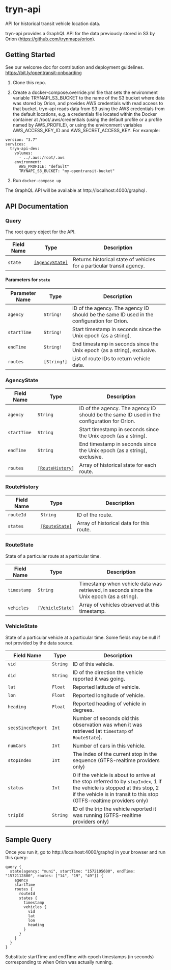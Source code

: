 # tryn-api

API for historical transit vehicle location data.

tryn-api provides a GraphQL API for the data previously stored in S3 by Orion (https://github.com/trynmaps/orion).

## Getting Started

See our welcome doc for contribution and deployment guidelines.
https://bit.ly/opentransit-onboarding

1. Clone this repo.

2. Create a docker-compose.override.yml file that sets the environment variable TRYNAPI_S3_BUCKET to the name of the S3 bucket where data was stored by Orion,
and provides AWS credentials with read access to that bucket. tryn-api reads data from S3 using the AWS credentials from the default locations,
e.g. a credentials file located within the Docker container at /root/.aws/credentials (using the default profile or a profile named by AWS_PROFILE),
or using the environment variables AWS_ACCESS_KEY_ID and AWS_SECRET_ACCESS_KEY. For example:

```
version: "3.7"
services:
  tryn-api-dev:
    volumes:
      - ../.aws:/root/.aws
    environment:
      AWS_PROFILE: "default"
      TRYNAPI_S3_BUCKET: "my-opentransit-bucket"
```

2. Run `docker-compose up`

The GraphQL API will be available at http://localhost:4000/graphql .

## API Documentation

### Query

The root query object for the API.

| Field Name | Type | Description |
| --- | --- | --- |
| `state` | [`[AgencyState]`](#agencystate) | Returns historical state of vehicles for a particular transit agency. |

#### Parameters for `state`

| Parameter Name | Type | Description |
| --- | --- | --- |
| `agency` | `String!` | ID of the agency. The agency ID should be the same ID used in the configuration for Orion. |
| `startTime` | `String!` | Start timestamp in seconds since the Unix epoch (as a string). |
| `endTime` | `String!` | End timestamp in seconds since the Unix epoch (as a string), exclusive. |
| `routes` | `[String!]` | List of route IDs to return vehicle data. |

### AgencyState

| Field Name | Type | Description |
| --- | --- | --- |
| `agency` | `String` | ID of the agency. The agency ID should be the same ID used in the configuration for Orion. |
| `startTime` | `String` | Start timestamp in seconds since the Unix epoch (as a string). |
| `endTime` | `String` | End timestamp in seconds since the Unix epoch (as a string), exclusive. |
| `routes` | [`[RouteHistory]`](#routehistory) | Array of historical state for each route. |

### RouteHistory

| Field Name | Type | Description |
| --- | --- | --- |
| `routeId` | `String` | ID of the route. |
| `states` | [`[RouteState]`](#routestate) | Array of historical data for this route. |

### RouteState

State of a particular route at a particular time.

| Field Name | Type | Description |
| --- | --- | --- |
| `timestamp` | `String` | Timestamp when vehicle data was retrieved, in seconds since the Unix epoch (as a string). |
| `vehicles` | [`[VehicleState]`](#vehiclestate) | Array of vehicles observed at this timestamp. |

### VehicleState

State of a particular vehicle at a particular time. Some fields may be null if not provided by the data source.

| Field Name | Type | Description |
| --- | --- | --- |
| `vid` | `String` | ID of this vehicle. |
| `did` | `String` | ID of the direction the vehicle reported it was going. |
| `lat` | `Float` | Reported latitude of vehicle. |
| `lon` | `Float` | Reported longitude of vehicle. |
| `heading` | `Float` | Reported heading of vehicle in degrees. |
| `secsSinceReport` | `Int` | Number of seconds old this observation was when it was retrieved (at `timestamp` of `RouteState`). |
| `numCars` | `Int` | Number of cars in this vehicle. |
| `stopIndex` | `Int` | The index of the current stop in the sequence (GTFS-realtime providers only) |
| `status` | `Int` | 0 if the vehicle is about to arrive at the stop referred to by `stopIndex`, 1 if the vehicle is stopped at this stop, 2 if the vehicle is in transit to this stop (GTFS-realtime providers only) |
| `tripId` | `String` | ID of the trip the vehicle reported it was running (GTFS-realtime providers only) |

## Sample Query

Once you run it, go to http://localhost:4000/graphql in your browser and run this query:

```
query {
  state(agency: "muni", startTime: "1572105600", endTime: "1572112800", routes: ["14", "19", "49"]) {
    agency
    startTime
    routes {
      routeId
      states {
        timestamp
        vehicles {
          vid
          lat
          lon
          heading
        }
      }
    }
  }
}
```

Substitute startTime and endTime with epoch timestamps (in seconds) corresponding to when Orion was actually running.
